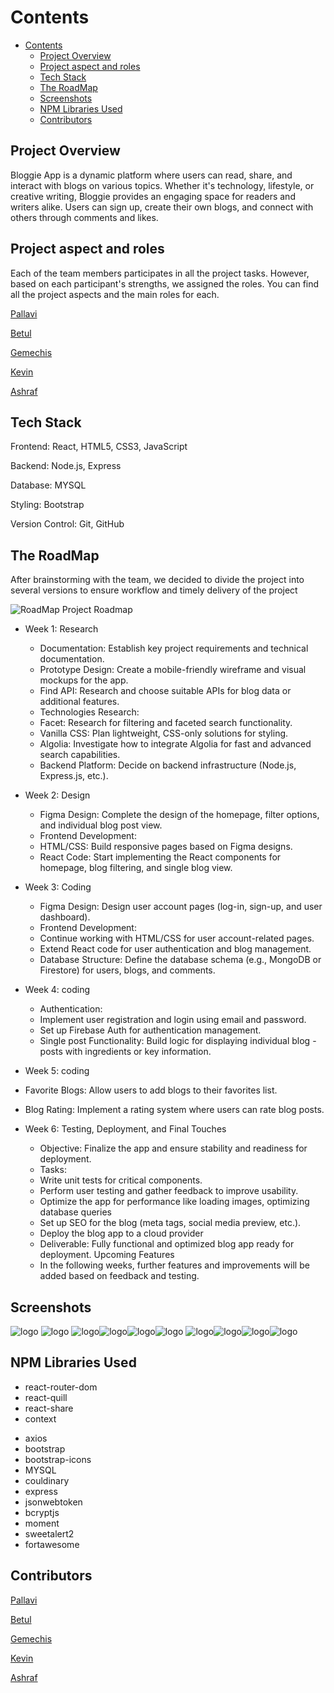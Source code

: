 # Contents

- [Contents](#contents)
  - [Project Overview](#project-overview)
  - [Project aspect and roles](#project-aspect-and-roles)
  - [Tech Stack](#tech-stack)
  - [The RoadMap](#the-roadmap)
  - [Screenshots](#screenshots)
  - [NPM Libraries Used](#npm-libraries-used)
  - [Contributors](#contributors)

## Project Overview

Bloggie App is a dynamic platform where users can read, share, and interact with blogs on various topics. Whether it's technology, lifestyle, or creative writing, Bloggie provides an engaging space for readers and writers alike. Users can sign up, create their own blogs, and connect with others through comments and likes.

## Project aspect and roles

Each of the team members participates in all the project tasks. However, based on each participant's strengths, we assigned the roles. You can find all the project aspects and the main roles for each.



[Pallavi](https://github.com/pallavisarwar)

[Betul](https://github.com/betulaydinturkk)

[Gemechis](https://github.com/Gemechis10)

[Kevin](https://github.com/Kev-Ose)

[Ashraf](https://github.com/Ashrafpoless)

## Tech Stack
Frontend: React, HTML5, CSS3, JavaScript

Backend: Node.js, Express

Database: MYSQL

Styling: Bootstrap

Version Control: Git, GitHub

## The RoadMap


After brainstorming with the team, we decided to divide the project into several versions to ensure workflow and timely delivery of the project

![RoadMap](src/assets/img/roadmap.jpg)
Project Roadmap
- Week 1: Research
  - Documentation: Establish key project requirements and technical documentation.
  - Prototype Design: Create a mobile-friendly wireframe and visual mockups for the app.
  - Find API: Research and choose suitable APIs for blog data or additional features.
  - Technologies Research:
  - Facet: Research for filtering and faceted search functionality.
  - Vanilla CSS: Plan lightweight, CSS-only solutions for styling.
  - Algolia: Investigate how to integrate Algolia for fast and advanced search capabilities.
  - Backend Platform: Decide on backend infrastructure (Node.js, Express.js, etc.).
- Week 2: Design
  - Figma Design: Complete the design of the homepage, filter options, and individual blog post view.
  - Frontend Development:
  - HTML/CSS: Build responsive pages based on Figma designs.
  - React Code: Start implementing the React components for homepage, blog filtering, and single blog view.
- Week 3: Coding
  - Figma Design: Design user account pages (log-in, sign-up, and user dashboard).
  - Frontend Development:
  - Continue working with HTML/CSS for user account-related pages.
  - Extend React code for user authentication and blog management.
  - Database Structure: Define the database schema (e.g., MongoDB or Firestore) for users, blogs, and comments.
- Week 4: coding
  - Authentication:
  - Implement user registration and login using email and password.
  - Set up Firebase Auth for authentication management.
  - Single post Functionality: Build logic for displaying individual blog     - posts with ingredients or key information.
- Week 5: coding
- Favorite Blogs: Allow users to add blogs to their favorites list.
- Blog Rating: Implement a rating system where users can rate blog posts.

- Week 6: Testing, Deployment, and Final Touches
  - Objective: Finalize the app and ensure stability and readiness for deployment.
  - Tasks:
  - Write unit tests for critical components.
  - Perform user testing and gather feedback to improve usability.
  - Optimize the app for performance like loading images, optimizing database queries
  - Set up SEO for the blog (meta tags, social media preview, etc.).
  - Deploy the blog app to a cloud provider
  - Deliverable: Fully functional and optimized blog app ready for deployment.
Upcoming Features
  - In the following weeks, further features and improvements will be added based on feedback and testing.


## Screenshots


![logo](src/assets/img/Screenshot%20from%202024-09-30%2019-28-26.png)
![logo](src/assets/img/Screenshot%20from%202024-09-30%2019-28-45.png)
![logo](src/assets/img/Screenshot%20from%202024-09-30%2019-29-19.png)![logo](src/assets/img/Screenshot%20from%202024-09-30%2019-29-44.png)![logo](src/assets/img/Screenshot%20from%202024-09-30%2019-29-55.png)![logo](src/assets/img/Screenshot%20from%202024-09-30%2019-30-06.png)
![logo](src/assets/img/Screenshot%20from%202024-09-30%2019-30-20.png)![logo](src/assets/img/Screenshot%20from%202024-09-30%2019-31-24.png)![logo](src/assets/img/Screenshot%20from%202024-09-30%2019-31-37.png)![logo](src/assets/img/Screenshot%20from%202024-09-30%2019-32-18.png)


## NPM Libraries Used
 * react-router-dom
 * react-quill
 * react-share
  * context
  - axios
  - bootstrap
  - bootstrap-icons
  - MYSQL
  - couldinary
  - express
  - jsonwebtoken
  - bcryptjs
  - moment
  - sweetalert2
  - fortawesome


## Contributors

[Pallavi](https://github.com/pallavisarwar)

[Betul](https://github.com/betulaydinturkk)

[Gemechis](https://github.com/Gemechis10)

[Kevin](https://github.com/Kev-Ose)

[Ashraf](https://github.com/Ashrafpoless)